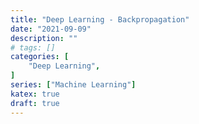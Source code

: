 ```yaml
---
title: "Deep Learning - Backpropagation"
date: "2021-09-09"
description: ""
# tags: []
categories: [
    "Deep Learning",
]
series: ["Machine Learning"]
katex: true
draft: true
---
```


